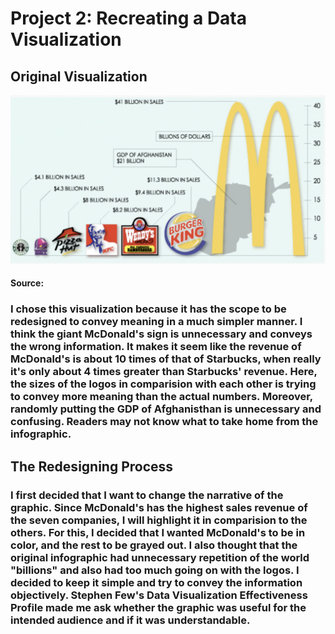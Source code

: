 # Project 2: Recreating a Data Visualization

## Original Visualization

![Original Data Viz](viz1.jpeg)

#### Source:

### I chose this visualization because it has the scope to be redesigned to convey meaning in a much simpler manner. I think the giant McDonald's sign is unnecessary and conveys the wrong information. It makes it seem like the revenue of McDonald's is about 10 times of that of Starbucks, when really it's only about 4 times greater than Starbucks' revenue. Here, the sizes of the logos in comparision with each other is trying to convey more meaning than the actual numbers. Moreover, randomly putting the GDP of Afghanisthan is unnecessary and confusing. Readers may not know what to take home from the infographic. 


## The Redesigning Process 

### I first decided that I want to change the narrative of the graphic. Since McDonald's has the highest sales revenue of the seven companies, I will highlight it in comparision to the others. For this, I decided that I wanted McDonald's to be in color, and the rest to be grayed out. I also thought that the original infographic had unnecessary repetition of the world "billions" and also had too much going on with the logos. I decided to keep it simple and try to convey the information objectively. Stephen Few's Data Visualization Effectiveness Profile made me ask whether the graphic was useful for the intended audience and if it was understandable. 



